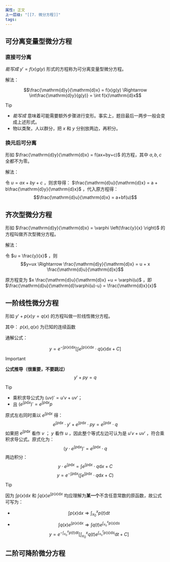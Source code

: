 ```yaml
---
属性: 正文
上一层级: "[[7. 微分方程]]"
tags:
---
```


## 可分离变量型微分方程

### 直接可分离

*能写成* $y' = f(x) g(y)$ 形式的方程称为可分离变量型微分方程。

解法：

$$\frac{\mathrm{d}y}{\mathrm{d}x} = f(x)g(y) \Rightarrow \int\frac{\mathrm{d}y}{g(y)} = \int f(x)\mathrm{d}x$$

> [!tip] 
> - *能写成* 意味着可能需要额外步骤进行变形。事实上，题目最后一两步一般会变成上述形式。
> - 物以类聚，人以群分，把 $x$ 和 $y$ 分别放两边，再积分。

### 换元后可分离

形如 $\frac{\mathrm{d}y}{\mathrm{d}x} = f(ax+by+c)$ 的方程，其中 $a,b,c$ 全都不为零。

解法：

令 $u = ax+by+c$ ，则求导得： $\frac{\mathrm{d}u}{\mathrm{d}x} = a + b\frac{\mathrm{d}y}{\mathrm{d}x}$ ，代入原方程得： $$\frac{\mathrm{d}u}{\mathrm{d}x} = a+bf(u)$$

## 齐次型微分方程

形如 $\frac{\mathrm{d}y}{\mathrm{d}x} = \varphi \left(\frac{y}{x} \right)$ 的方程叫做齐次型微分方程。

解法：

令 $u = \frac{y}{x}$ ，则 $$y=ux \Rightarrow \frac{\mathrm{d}y}{\mathrm{d}x} = u + x \frac{\mathrm{d}u}{\mathrm{d}x}$$

原方程变为 $x \frac{\mathrm{d}u}{\mathrm{d}x} +u = \varphi(u)$ ，即 $\frac{\mathrm{d}u}{\mathrm{d}\varphi(u)-u} = \frac{\mathrm{d}x}{x}$

## 一阶线性微分方程

形如 $y' + p(x)y = q(x)$ 的方程叫做一阶线性微分方程。

其中： $p(x), q(x)$ 为已知的连续函数

通解公式：

$$y = e^{-\int p(x) \mathrm{d}x} \left[ \int e^{\int p(x) \mathrm{d}x} \cdot q(x) \mathrm{d}x + C \right]$$

> [!important] 
> **公式推导（很重要，不要跳过）**
> $$y' + py = q$$
> > [!tip] 
> > - 乘积求导公式为 $(uv)' = u'v + uv'$；
> > - 且 $(e^{\int p\mathrm{d}x})' = e^{\int p\mathrm{d}x}p$
> 
> 原式左右同时乘以 $e^{\int p\mathrm{d}x}$ 得： $$e^{\int p\mathrm{d}x}\cdot y' + e^{\int p\mathrm{d}x} \cdot py = e^{\int p\mathrm{d}x} \cdot q$$
> 如果把 $e^{\int p\mathrm{d}x}$ 看作 $v$ ； $y$ 看作 $u$ ，因此整个等式左边可认为是 $u'v + uv'$ ，符合乘积求导公式。原式化为：
> $$\left( y \cdot e^{\int p\mathrm{d}x} \right)' = e^{\int p\mathrm{d}x} \cdot q$$
> 两边积分： $$y \cdot e^{\int p\mathrm{d}x} = \int e^{\int p\mathrm{d}x} \cdot q \mathrm{d}x +C$$
> $$y = e^{-\int p \mathrm{d}x} \left( \int e^{\int p \mathrm{d}x} \cdot q \mathrm{d}x + C \right)$$

> [!tip] 
> 因为 $\int p(x) \mathrm{d}x$ 和 $\int q(x)e^{\int p(x) \mathrm{d}x}$ 均应理解为**某一个**不含任意常数的原函数，故公式可写为：
> - $$\int p(x) \mathrm{d}x \Rightarrow \int_{x_{0}}^{x} p(t) \mathrm{d}t$$
> - $$\int q(x)e^{\int p(x) \mathrm{d}x} \Rightarrow \int q(t)e^{\int_{x_{0}}^{x} p(s) \mathrm{d}s}$$
> $$y = e^{-\int_{x_{0}}^{x} p(t) \mathrm{d}t} \left[ \int_{x_{0}}^{x} q(t)e^{\int_{x_{0}}^{t} p(s) \mathrm{d}s} \mathrm{d}t + C \right]$$

## 二阶可降阶微分方程

